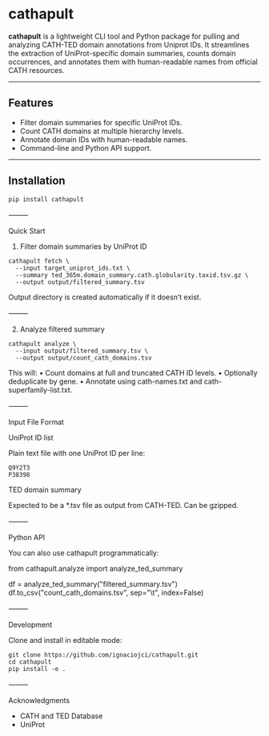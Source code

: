 # cathapult

**cathapult** is a lightweight CLI tool and Python package for pulling and analyzing CATH-TED domain annotations from Uniprot IDs. It streamlines the extraction of UniProt-specific domain summaries, counts domain occurrences, and annotates them with human-readable names from official CATH resources.

---

## Features

- Filter domain summaries for specific UniProt IDs.
- Count CATH domains at multiple hierarchy levels.
- Annotate domain IDs with human-readable names.
- Command-line and Python API support.

---

## Installation

```
pip install cathapult
```


⸻

Quick Start

1. Filter domain summaries by UniProt ID

```
cathapult fetch \
  --input target_uniprot_ids.txt \
  --summary ted_365m.domain_summary.cath.globularity.taxid.tsv.gz \
  --output output/filtered_summary.tsv
```

Output directory is created automatically if it doesn’t exist.

⸻

2. Analyze filtered summary

```
cathapult analyze \
  --input output/filtered_summary.tsv \
  --output output/count_cath_domains.tsv
```

This will:
	•	Count domains at full and truncated CATH ID levels.
	•	Optionally deduplicate by gene.
	•	Annotate using cath-names.txt and cath-superfamily-list.txt.

⸻

Input File Format

UniProt ID list

Plain text file with one UniProt ID per line:
```
Q9Y2T3
P38398
```

TED domain summary

Expected to be a *.tsv file as output from CATH-TED. Can be gzipped.

⸻

Python API

You can also use cathapult programmatically:

from cathapult.analyze import analyze_ted_summary

df = analyze_ted_summary("filtered_summary.tsv")
df.to_csv("count_cath_domains.tsv", sep="\t", index=False)

⸻

Development

Clone and install in editable mode:

```
git clone https://github.com/ignaciojci/cathapult.git
cd cathapult
pip install -e .
```
⸻

Acknowledgments
- CATH and TED Database
- UniProt